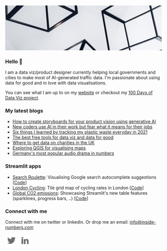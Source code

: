 ![alt text](https://github.com/Lisa-Ho/Lisa-Ho/blob/main/background-image2.jpg)

### Hello 👋

I am a data viz/product designer currently helping local governments and cities to make most of AI-generated traffic data. I'm passionate about using data for good and in love with data visualisations. 

You can see what I am up to on my [website](www.inside-numbers.com) or checkout my [100 Days of Data Viz project](https://www.notion.so/inside-numbers/100-Days-of-Data-viz-5b717906c4a4475fb92f9503884078bc).

### My latest blogs

- [How to create storyboards for your product vision using generative AI](https://inside-numbers.com/how-to-create-storyboards-for-your-product-vision-using-generative-ai)
- [New coders use AI in their work but fear what it means for their jobs](https://inside-numbers.quarto.pub/developer-survey-ai-usage-and-sentiment/)
- [Six things I learned by tracking my plastic waste everyday in 2021](https://inside-numbers.com/six-things-i-learned-by-tracking-my-plastic-waste-everyday-in-2021)
- [The best free tools for data viz and data for good](https://inside-numbers.com/the-best-free-tools-for-data-viz-and-data-for-good)
- [Where to get data on charities in the UK](https://inside-numbers.com/where-to-get-data-on-charities-in-the-uk)
- [Exploring QGIS for visualising maps](https://inside-numbers.com/exploring-qgis-for-visualising-maps)
- [Germany's most popular audio drama in numbers](https://inside-numbers.com/germanys-most-popular-audio-drama-in-numbers)

### Streamlit apps

- [Search Roulette](https://search-roulette.streamlit.app/): Visualising Google search autocomplete suggestions [[Code](https://github.com/liloho/google-search-autocomplete)]
- [London Cycling](https://liloho-london-cycling-rates-app-kgvppz.streamlit.app/): Tile grid map of cycling rates in London [[Code](https://github.com/liloho/london-cycling-rates)]
- [Global CO2 emissions](https://global-co2-emissions.streamlit.app/): Showcasing Streamlit's new table features (sparklines, progress bars, ..) [[Code](https://github.com/liloho/interactive-tables)]

### Connect with me 

Connect with me on twitter or linkedin. Or drop me an email: info@inside-numbers.com 

[![alt text][1.1]][1] 
[![alt text][2.1]][2]

[1.1]: https://github.com/Lisa-Ho/Lisa-Ho/blob/main/Github-readme-twitter-icon.png
[1]: https://twitter.com/LisaHornung_

[2.1]: https://github.com/Lisa-Ho/Lisa-Ho/blob/main/Github-readme-linkedin-icon.png 
[2]: https://uk.linkedin.com/in/lisa-hornung-16136783


<!--
**Lisa-Ho/Lisa-Ho** is a ✨ _special_ ✨ repository because its `README.md` (this file) appears on your GitHub profile.

Here are some ideas to get you started:

- 🔭 I’m currently working on ...
- 🌱 I’m currently learning ...
- 👯 I’m looking to collaborate on ...
- 🤔 I’m looking for help with ...
- 💬 Ask me about ...
- 📫 How to reach me: ...
- 😄 Pronouns: ...
- ⚡ Fun fact: ...
-->
